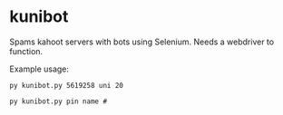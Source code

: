 # kunibot

Spams kahoot servers with bots using Selenium.  Needs a webdriver to function.

Example usage:

`py kunibot.py 5619258 uni 20`

`py kunibot.py pin name #`